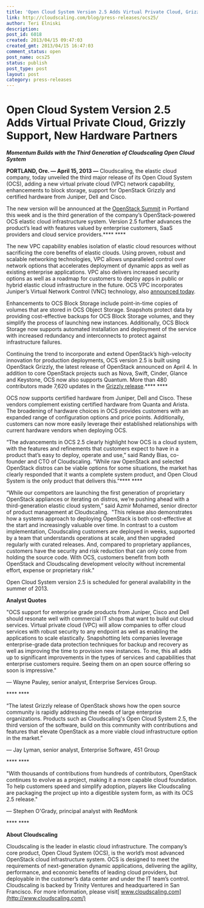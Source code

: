 ```yaml
---
title: 'Open Cloud System Version 2.5 Adds Virtual Private Cloud, Grizzly Support, New Hardware Partners'
link: http://cloudscaling.com/blog/press-releases/ocs25/
author: Teri Elniski
description: 
post_id: 6018
created: 2013/04/15 09:47:03
created_gmt: 2013/04/15 16:47:03
comment_status: open
post_name: ocs25
status: publish
post_type: post
layout: post
category: press-releases
---
```


# Open Cloud System Version 2.5 Adds Virtual Private Cloud, Grizzly Support, New Hardware Partners

_**Momentum Builds with the Third Generation of Cloudscaling Open Cloud System**_

**PORTLAND, Ore. — April 15, 2013 —** Cloudscaling, the elastic cloud company, today unveiled the third major release of its Open Cloud System (OCS), adding a new virtual private cloud (VPC) network capability, enhancements to block storage, support for OpenStack Grizzly and certified hardware from Juniper, Dell and Cisco.

The new version will be announced at the [OpenStack Summit](http://www.openstack.org/summit/portland-2013/) in Portland this week and is the third generation of the company’s OpenStack-powered OCS elastic cloud infrastructure system. Version 2.5 further advances the product’s lead with features valued by enterprise customers, SaaS providers and cloud service providers.**** ****

The new VPC capability enables isolation of elastic cloud resources without sacrificing the core benefits of elastic clouds. Using proven, robust and scalable networking technologies, VPC allows unparalleled control over network options that accelerates deployment of dynamic apps as well as existing enterprise applications. VPC also delivers increased security options as well as a roadmap for customers to deploy apps in public or hybrid elastic cloud infrastructure in the future. OCS VPC incorporates Juniper’s Virtual Network Control (VNC) technology, also [announced today](http://www.cloudscaling.com/blog/press-releases/juniper).

Enhancements to OCS Block Storage include point-in-time copies of volumes that are stored in OCS Object Storage. Snapshots protect data by providing cost-effective backups for OCS Block Storage volumes, and they simplify the process of launching new instances. Additionally, OCS Block Storage now supports automated installation and deployment of the service with increased redundancy and interconnects to protect against infrastructure failures.

Continuing the trend to incorporate and extend OpenStack’s high-velocity innovation for production deployments, OCS version 2.5 is built using OpenStack Grizzly, the latest release of OpenStack announced on April 4. In addition to core OpenStack projects such as Nova, Swift, Cinder, Glance and Keystone, OCS now also supports Quantum. More than 480 contributors made 7,620 updates in the [Grizzly release](https://www.openstack.org/software/grizzly/press-release).**** ****

OCS now supports certified hardware from Juniper, Dell and Cisco. These vendors complement existing certified hardware from Quanta and Arista. The broadening of hardware choices in OCS provides customers with an expanded range of configuration options and price points. Additionally, customers can now more easily leverage their established relationships with current hardware vendors when deploying OCS.

“The advancements in OCS 2.5 clearly highlight how OCS is a cloud system, with the features and refinements that customers expect to have in a product that’s easy to deploy, operate and use,” said Randy Bias, co-founder and CTO of Cloudscaling. “While raw OpenStack and selected OpenStack distros can be viable options for some situations, the market has clearly responded that it wants a complete system product, and Open Cloud System is the only product that delivers this.”**** ****

“While our competitors are launching the first generation of proprietary OpenStack appliances or iterating on distros, we’re pushing ahead with a third-generation elastic cloud system,” said Azmir Mohamed, senior director of product management at Cloudscaling.  "This release also demonstrates how a systems approach to deploying OpenStack is both cost-effective at the start and increasingly valuable over time. In contrast to a custom implementation, Cloudscaling customers are deployed in weeks, supported by a team that understands operations at scale, and then upgraded regularly with curated releases. And, compared to proprietary appliances, customers have the security and risk reduction that can only come from holding the source code. With OCS, customers benefit from both OpenStack and Cloudscaling development velocity without incremental effort, expense or proprietary risk."

Open Cloud System version 2.5 is scheduled for general availability in the summer of 2013.

**Analyst Quotes**

"OCS support for enterprise grade products from Juniper, Cisco and Dell should resonate well with commercial IT shops that want to build out cloud services. Virtual private cloud (VPC) will allow companies to offer cloud services with robust security to any endpoint as well as enabling the applications to scale elastically. Snapshotting lets companies leverage enterprise-grade data protection techniques for backup and recovery as well as improving the time to provision new instances. To me, this all adds up to significant improvements in the types of services and capabilities that enterprise customers require. Seeing them on an open source offering so soon is impressive."

— Wayne Pauley, senior analyst, Enterprise Services Group.

**** ****

“The latest Grizzly release of OpenStack shows how the open source community is rapidly addressing the needs of large enterprise organizations. Products such as Cloudscaling's Open Cloud System 2.5, the third version of the software, build on this community with contributions and features that elevate OpenStack as a more viable cloud infrastructure option in the market.”

— Jay Lyman, senior analyst, Enterprise Software, 451 Group

**** ****

"With thousands of contributions from hundreds of contributors, OpenStack continues to evolve as a project, making it a more capable cloud foundation. To help customers speed and simplify adoption, players like Cloudscaling are packaging the project up into a digestible system form, as with its OCS 2.5 release."

— Stephen O'Grady, principal analyst with RedMonk

**** ****

**About Cloudscaling**

Cloudscaling is the leader in elastic cloud infrastructure. The company’s core product, Open Cloud System (OCS), is the world’s most advanced OpenStack cloud infrastructure system. OCS is designed to meet the requirements of next-generation dynamic applications, delivering the agility, performance, and economic benefits of leading cloud providers, but deployable in the customer’s data center and under the IT team’s control. Cloudscaling is backed by Trinity Ventures and headquartered in San Francisco. For more information, please visit[ www.cloudscaling.com](http://www.cloudscaling.com/)

###